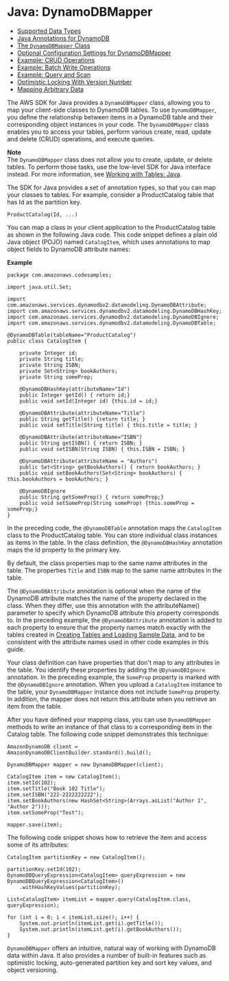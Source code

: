 # Java: DynamoDBMapper<a name="DynamoDBMapper"></a>


+ [Supported Data Types](DynamoDBMapper.DataTypes.md)
+ [Java Annotations for DynamoDB](DynamoDBMapper.Annotations.md)
+ [The `DynamoDBMapper` Class](DynamoDBMapper.Methods.md)
+ [Optional Configuration Settings for DynamoDBMapper](DynamoDBMapper.OptionalConfig.md)
+ [Example: CRUD Operations](DynamoDBMapper.CRUDExample1.md)
+ [Example: Batch Write Operations](DynamoDBMapper.BatchWriteExample.md)
+ [Example: Query and Scan](DynamoDBMapper.QueryScanExample.md)
+ [Optimistic Locking With Version Number](DynamoDBMapper.OptimisticLocking.md)
+ [Mapping Arbitrary Data](DynamoDBMapper.ArbitraryDataMapping.md)

The AWS SDK for Java provides a `DynamoDBMapper` class, allowing you to map your client\-side classes to DynamoDB tables\. To use `DynamoDBMapper`, you define the relationship between items in a DynamoDB table and their corresponding object instances in your code\. The `DynamoDBMapper` class enables you to access your tables, perform various create, read, update and delete \(CRUD\) operations, and execute queries\.

**Note**  
The `DynamoDBMapper` class does not allow you to create, update, or delete tables\. To perform those tasks, use the low\-level SDK for Java interface instead\. For more information, see [Working with Tables: Java](JavaDocumentAPIWorkingWithTables.md)\.

The SDK for Java provides a set of annotation types, so that you can map your classes to tables\. For example, consider a ProductCatalog table that has Id as the partition key\. 

```
ProductCatalog(Id, ...)
```

You can map a class in your client application to the ProductCatalog table as shown in the following Java code\. This code snippet defines a plain old Java object \(POJO\) named `CatalogItem`, which uses annotations to map object fields to DynamoDB attribute names:

**Example**  

```
package com.amazonaws.codesamples;

import java.util.Set;

import com.amazonaws.services.dynamodbv2.datamodeling.DynamoDBAttribute;
import com.amazonaws.services.dynamodbv2.datamodeling.DynamoDBHashKey;
import com.amazonaws.services.dynamodbv2.datamodeling.DynamoDBIgnore;
import com.amazonaws.services.dynamodbv2.datamodeling.DynamoDBTable;

@DynamoDBTable(tableName="ProductCatalog")
public class CatalogItem {
    
    private Integer id;
    private String title;
    private String ISBN;
    private Set<String> bookAuthors;
    private String someProp;
    
    @DynamoDBHashKey(attributeName="Id")  
    public Integer getId() { return id;}
    public void setId(Integer id) {this.id = id;}
    
    @DynamoDBAttribute(attributeName="Title")  
    public String getTitle() {return title; }
    public void setTitle(String title) { this.title = title; }
    
    @DynamoDBAttribute(attributeName="ISBN")  
    public String getISBN() { return ISBN; }
    public void setISBN(String ISBN) { this.ISBN = ISBN; }
    
    @DynamoDBAttribute(attributeName = "Authors")
    public Set<String> getBookAuthors() { return bookAuthors; }
    public void setBookAuthors(Set<String> bookAuthors) { this.bookAuthors = bookAuthors; }
    
    @DynamoDBIgnore
    public String getSomeProp() { return someProp;}
    public void setSomeProp(String someProp) {this.someProp = someProp;}
}
```

In the preceding code, the `@DynamoDBTable` annotation maps the `CatalogItem` class to the ProductCatalog table\. You can store individual class instances as items in the table\. In the class definition, the `@DynamoDBHashKey` annotation maps the Id property to the primary key\. 

By default, the class properties map to the same name attributes in the table\. The properties `Title` and `ISBN` map to the same name attributes in the table\. 

The `@DynamoDBAttribute` annotation is optional when the name of the DynamoDB attribute matches the name of the property declared in the class\. When they differ, use this annotation with the attributeName\(\) parameter to specify which DynamoDB attribute this property corresponds to\. In the preceding example, the `@DynamoDBAttribute` annotation is added to each property to ensure that the property names match exactly with the tables created in [Creating Tables and Loading Sample Data](SampleData.md), and to be consistent with the attribute names used in other code examples in this guide\. 

Your class definition can have properties that don't map to any attributes in the table\. You identify these properties by adding the `@DynamoDBIgnore` annotation\. In the preceding example, the `SomeProp` property is marked with the `@DynamoDBIgnore` annotation\. When you upload a `CatalogItem` instance to the table, your `DynamoDBMapper` instance does not include `SomeProp` property\. In addition, the mapper does not return this attribute when you retrieve an item from the table\. 

After you have defined your mapping class, you can use `DynamoDBMapper` methods to write an instance of that class to a corresponding item in the Catalog table\. The following code snippet demonstrates this technique:

```
AmazonDynamoDB client = AmazonDynamoDBClientBuilder.standard().build();

DynamoDBMapper mapper = new DynamoDBMapper(client);

CatalogItem item = new CatalogItem();
item.setId(102);
item.setTitle("Book 102 Title");
item.setISBN("222-2222222222");
item.setBookAuthors(new HashSet<String>(Arrays.asList("Author 1", "Author 2")));
item.setSomeProp("Test");

mapper.save(item);
```

The following code snippet shows how to retrieve the item and access some of its attributes:

```
CatalogItem partitionKey = new CatalogItem();

partitionKey.setId(102);
DynamoDBQueryExpression<CatalogItem> queryExpression = new DynamoDBQueryExpression<CatalogItem>()
    .withHashKeyValues(partitionKey);

List<CatalogItem> itemList = mapper.query(CatalogItem.class, queryExpression);

for (int i = 0; i < itemList.size(); i++) {
    System.out.println(itemList.get(i).getTitle());
    System.out.println(itemList.get(i).getBookAuthors());
}
```

`DynamoDBMapper` offers an intuitive, natural way of working with DynamoDB data within Java\. It also provides a number of built\-in features such as optimistic locking, auto\-generated partition key and sort key values, and object versioning\.